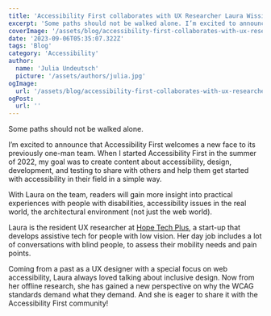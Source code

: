 ```yaml
---
title: 'Accessibility First collaborates with UX Researcher Laura Wissiak'
excerpt: 'Some paths should not be walked alone. I’m excited to announce that Accessibility First welcomes a new face to its previously one-man team. When I started Accessibility First in the summer of 2022, my goal was to create content about accessibility, design, ...'
coverImage: '/assets/blog/accessibility-first-collaborates-with-ux-researcher-laura-wissiak/cover.png'
date: '2023-09-06T05:35:07.322Z'
tags: 'Blog'
category: 'Accessibility'
author:
  name: 'Julia Undeutsch'
  picture: '/assets/authors/julia.jpg'
ogImage:
  url: '/assets/blog/accessibility-first-collaborates-with-ux-researcher-laura-wissiak/cover.png'
ogPost:
  url: ''
---
```


Some paths should not be walked alone.

I’m excited to announce that Accessibility First welcomes a new face to its previously one-man team. When I started
Accessibility First in the summer of 2022, my goal was to create content about accessibility, design, development, and
testing to share with others and help them get started with accessibility in their field in a simple way.

With Laura on the team, readers will gain more insight into practical experiences with people with disabilities,
accessibility issues in the real world, the architectural environment (not just the web world).

Laura is the resident UX researcher at [Hope Tech Plus](https://www.hopetech.vision/), a start-up that develops assistive tech for people with low
vision. Her day job includes a lot of conversations with blind people, to assess their mobility needs and pain points.

Coming from a past as a UX designer with a special focus on web accessibility, Laura always loved talking about
inclusive design. Now from her offline research, she has gained a new perspective on why the WCAG standards demand what
they demand. And she is eager to share it with the Accessibility First community!